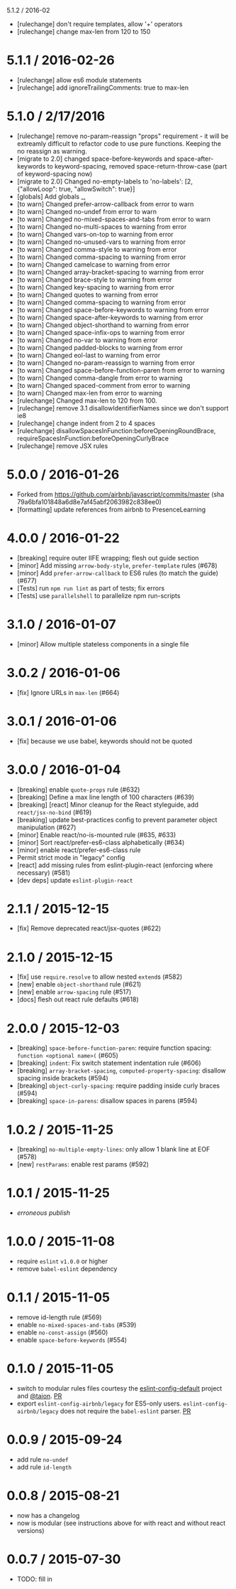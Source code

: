 5.1.2 / 2016-02
 - [rulechange] don't require templates, allow '+' operators
 - [rulechange] change max-len from 120 to 150

5.1.1 / 2016-02-26
==================
 - [rulechange] allow es6 module statements
 - [rulechange] add ignoreTrailingComments: true to max-len

5.1.0 / 2/17/2016
==================
 - [rulechange] remove no-param-reassign "props" requirement - it will be extreamly difficult to refactor code to use pure functions. Keeping the no reassign as warning.
 - [migrate to 2.0] changed space-before-keywords and space-after-keywords to keyword-spacing, removed space-return-throw-case (part of keyword-spacing now)
 - [migrate to 2.0] Changed no-empty-labels to 'no-labels': [2, {"allowLoop": true, "allowSwitch": true}]
 - [globals] Add globals _, 
 - [to warn] Changed prefer-arrow-callback from error to warn
 - [to warn] Changed no-undef from error to warn
 - [to warn] Changed no-mixed-spaces-and-tabs from error to warn
 - [to warn] Changed no-multi-spaces to warning from error
 - [to warn] Changed vars-on-top to warning from error
 - [to warn] Changed no-unused-vars to warning from error
 - [to warn] Changed comma-style to warning from error
 - [to warn] Changed comma-spacing to warning from error
 - [to warn] Changed camelcase to warning from error
 - [to warn] Changed array-bracket-spacing to warning from error
 - [to warn] Changed brace-style to warning from error
 - [to warn] Changed key-spacing to warning from error
 - [to warn] Changed quotes to warning from error
 - [to warn] Changed comma-spacing to warning from error
 - [to warn] Changed space-before-keywords to warning from error
 - [to warn] Changed space-after-keywords to warning from error
 - [to warn] Changed object-shorthand to warning from error
 - [to warn] Changed space-infix-ops to warning from error
 - [to warn] Changed no-var to warning from error
 - [to warn] Changed padded-blocks to warning from error
 - [to warn] Changed eol-last to warning from error
 - [to warn] Changed no-param-reassign to warning from error
 - [to warn] Changed space-before-function-paren from error to warning
 - [to warn] Changed comma-dangle from error to warning
 - [to warn] Changed spaced-comment from error to warning
 - [to warn] Changed max-len from error to warning
 - [rulechange] Changed max-len to 120 from 100.
 - [rulechange] remove 3.1 disallowIdentifierNames since we don't support ie8
 - [rulechange] change indent from 2 to 4 spaces
 - [rulechange] disallowSpacesInFunction:beforeOpeningRoundBrace,
                requireSpacesInFunction:beforeOpeningCurlyBrace
 - [rulechange] remove JSX rules
 

5.0.0 / 2016-01-26
==================
 - Forked from https://github.com/airbnb/javascript/commits/master (sha 79a6bfa101848a6d8e7af45abf2063982c838ee0)
 - [formatting] update references from airbnb to PresenceLearning


4.0.0 / 2016-01-22
==================
 - [breaking] require outer IIFE wrapping; flesh out guide section
 - [minor] Add missing `arrow-body-style`, `prefer-template` rules (#678)
 - [minor] Add `prefer-arrow-callback` to ES6 rules (to match the guide) (#677)
 - [Tests] run `npm run lint` as part of tests; fix errors
 - [Tests] use `parallelshell` to parallelize npm run-scripts

3.1.0 / 2016-01-07
==================
 - [minor] Allow multiple stateless components in a single file

3.0.2 / 2016-01-06
==================
 - [fix] Ignore URLs in `max-len` (#664)

3.0.1 / 2016-01-06
==================
 - [fix] because we use babel, keywords should not be quoted

3.0.0 / 2016-01-04
==================
 - [breaking] enable `quote-props` rule (#632)
 - [breaking] Define a max line length of 100 characters (#639)
 - [breaking] [react] Minor cleanup for the React styleguide, add `react/jsx-no-bind` (#619)
 - [breaking] update best-practices config to prevent parameter object manipulation (#627)
 - [minor] Enable react/no-is-mounted rule (#635, #633)
 - [minor] Sort react/prefer-es6-class alphabetically (#634)
 - [minor] enable react/prefer-es6-class rule
 - Permit strict mode in "legacy" config
 - [react] add missing rules from eslint-plugin-react (enforcing where necessary) (#581)
 - [dev deps] update `eslint-plugin-react`

2.1.1 / 2015-12-15
==================
 - [fix] Remove deprecated react/jsx-quotes (#622)

2.1.0 / 2015-12-15
==================
 - [fix] use `require.resolve` to allow nested `extend`s (#582)
 - [new] enable `object-shorthand` rule (#621)
 - [new] enable `arrow-spacing` rule (#517)
 - [docs] flesh out react rule defaults (#618)

2.0.0 / 2015-12-03
==================
 - [breaking] `space-before-function-paren`: require function spacing: `function <optional name>(` (#605)
 - [breaking] `indent`: Fix switch statement indentation rule (#606)
 - [breaking] `array-bracket-spacing`, `computed-property-spacing`: disallow spacing inside brackets (#594)
 - [breaking] `object-curly-spacing`: require padding inside curly braces (#594)
 - [breaking] `space-in-parens`: disallow spaces in parens (#594)

1.0.2 / 2015-11-25
==================
 - [breaking] `no-multiple-empty-lines`: only allow 1 blank line at EOF (#578)
 - [new] `restParams`: enable rest params (#592)

1.0.1 / 2015-11-25
==================
 - *erroneous publish*

1.0.0 / 2015-11-08
==================
 - require `eslint` `v1.0.0` or higher
 - remove `babel-eslint` dependency

0.1.1 / 2015-11-05
==================
 - remove id-length rule (#569)
 - enable `no-mixed-spaces-and-tabs` (#539)
 - enable `no-const-assign` (#560)
 - enable `space-before-keywords` (#554)

0.1.0 / 2015-11-05
==================
 - switch to modular rules files courtesy the [eslint-config-default][ecd] project and [@taion][taion]. [PR][pr-modular]
 - export `eslint-config-airbnb/legacy` for ES5-only users. `eslint-config-airbnb/legacy` does not require the `babel-eslint` parser. [PR][pr-legacy]

0.0.9 / 2015-09-24
==================
- add rule `no-undef`
- add rule `id-length`

0.0.8 / 2015-08-21
==================
 - now has a changelog
 - now is modular (see instructions above for with react and without react versions)

0.0.7 / 2015-07-30
==================
 - TODO: fill in

[ecd]: https://github.com/walmartlabs/eslint-config-defaults
[taion]: https://github.com/taion
[pr-modular]: https://github.com/airbnb/javascript/pull/526
[pr-legacy]: https://github.com/airbnb/javascript/pull/527
